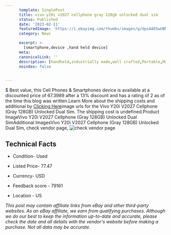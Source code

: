 ```yaml
---
      template: SinglePost
      title: vivo y20i v2027 cellphone gray 128gb unlocked dual sim
      status: Published
      date: '2023-02-11'
      featuredImage: 'https://i.ebayimg.com/thumbs/images/g/dpsAAOSwUBNjjkr3/s-l225.jpg'
      category: News

      excerpt: >-
        [smartphone,device ,hand held device]
      meta:
      canonicalLink: ''
      description: [handheld,industrially made,well crafted,Portable,Mobile,Compact,Convenient,Lightweight,Maneuverable,Man-portable,Miniature,Carriable,Hand-held,Light,Holdable,Transportable,Mobile device,Pocket-sized,On-the-go,Wireless,Cordless,Compact size,Convenient size, smartphone,device ,hand held device]
      noindex: false

        
---
```

$
    Best value, this Cell Phones & Smartphones device is available at a discounted price of 67.3989 after a 13% discount and has a rating of 2 as of the time this blog was written.Learn More about the shipping costs and additional by [Clicking Here](https://www.ebay.com/itm/165844253060?hash=item269d167984%3Ag%3AdpsAAOSwUBNjjkr3&amdata=enc%3AAQAHAAAA4KYWeIbSYB0k53O6zvPCCJ%2BopF0%2BU7upaDkkjzGqYRbCL9B5cMfJr%2FEC8vtxYlgdUF81a6DZy%2FYFM2OGnHQmksiYPtAJ6BVl2xu4sIVR74FMD4ymV3UQGHQc3SpWpQ%2BGf6IAgOkQffKnyQiFSBvs4BMcnA%2BtPHnuxz8NhCYiFdVAUxH7XZzJBqoxEBNGFrClpBw4YrcJhTWFpX9cXusdKFfBV%2BambjuVf1QCGy4cvsIYlZSVLcf1DlQYp6PMBEjjfndZuOuzXh1%2FXlsPbz2Kf6i9DX8fcK%2FKUXb9cohsN10O&mkevt=1&mkcid=1&mkrid=711-53200-19255-0&campid=%253CePNCampaignId%253E&customid=%253CreferenceId%253E&toolid=10049)image urls for the Vivo Y20i V2027 Cellphone (Gray 128GB) Unlocked Dual Sim. The shipping cost is undefined.Product ImageVivo Y20i V2027 Cellphone (Gray 128GB) Unlocked Dual SimAdditional ImagesVivo Y20i V2027 Cellphone (Gray 128GB) Unlocked Dual Sim, check vendor page, ![check vendor page](https://origin-galleryplus.ebayimg.com/ws/web/165844253060_2_0_1/225x225.jpg)
    
    

 ## Technical Facts 



     
      

 - Condition- Used 


      

 - Listed Price- 77.47 


      

 - Currency- USD 


      

 - Feedback score - 79161 


      

 - Location - US 


      
      

 *_This post may contain affiliate links from eBay and other third-party websites. As an eBay affiliate, we earn from qualifying purchases. Although we do our best to keep the information up-to-date and accurate, please check the date and all details with the vendor's website before making a purchase. Not all data may be accurate._*



    
    
    
    
    